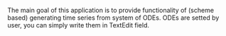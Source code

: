The main goal of this application is to provide functionality of (scheme based) generating time series from system of ODEs.
ODEs are setted by user, you can simply write them in TextEdit field.